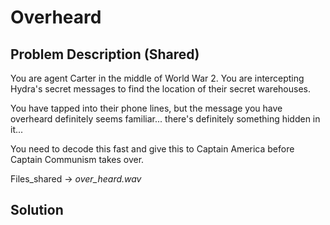 # Overheard

## Problem Description (Shared)

You are agent Carter in the middle of World War 2.
You are intercepting Hydra's secret messages to find the location of their secret warehouses.

You have tapped into their phone lines, but the message you have overheard definitely seems familiar... there's definitely something hidden in it...

You need to decode this fast and give this to Captain America before Captain Communism takes over.

Files\_shared -> *over_heard.wav*

## Solution

